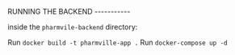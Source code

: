 RUNNING THE BACKEND -----------

inside the ```pharmvile-backend``` directory:

Run ```docker build -t pharmville-app .``` 
Run ```docker-compose up -d``` 
